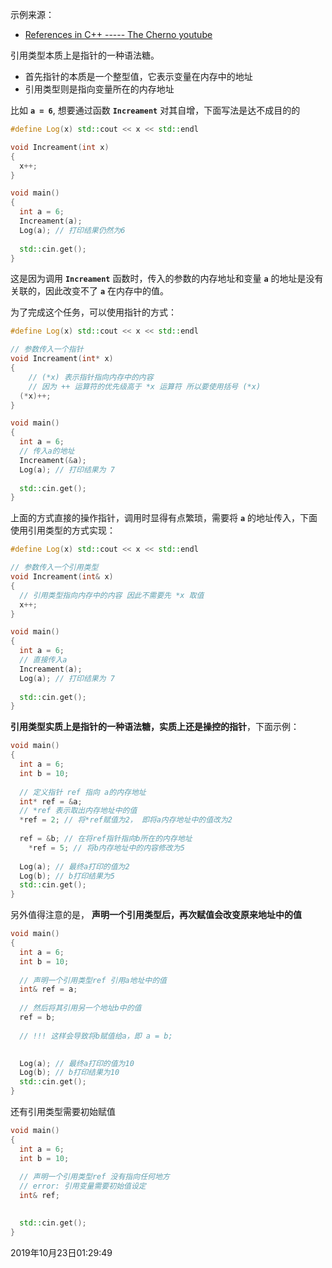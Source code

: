 示例来源：

- [References in C++ ----- The Cherno youtube](https://www.youtube.com/watch?v=IzoFn3dfsPA&list=PLlrATfBNZ98dudnM48yfGUldqGD0S4FFb&index=17)

引用类型本质上是指针的一种语法糖。

- 首先指针的本质是一个整型值，它表示变量在内存中的地址
- 引用类型则是指向变量所在的内存地址



比如 **`a = 6`**, 想要通过函数 **`Increament`** 对其自增，下面写法是达不成目的的

```c++
#define Log(x) std::cout << x << std::endl

void Increament(int x)
{
  x++;
}

void main()
{
  int a = 6;
  Increament(a);
  Log(a); // 打印结果仍然为6
  
  std::cin.get();
}
```

这是因为调用 **`Increament`** 函数时，传入的参数的内存地址和变量 **`a`** 的地址是没有关联的，因此改变不了 **`a`** 在内存中的值。

为了完成这个任务，可以使用指针的方式：

```c++
#define Log(x) std::cout << x << std::endl

// 参数传入一个指针
void Increament(int* x)
{
	// (*x) 表示指针指向内存中的内容
	// 因为 ++ 运算符的优先级高于 *x 运算符 所以要使用括号 (*x)
  (*x)++;
}

void main()
{
  int a = 6;
  // 传入a的地址
  Increament(&a);
  Log(a); // 打印结果为 7
  
  std::cin.get();
}
```

上面的方式直接的操作指针，调用时显得有点繁琐，需要将 **`a`** 的地址传入，下面使用引用类型的方式实现：

```c++
#define Log(x) std::cout << x << std::endl

// 参数传入一个引用类型
void Increament(int& x)
{
  // 引用类型指向内存中的内容 因此不需要先 *x 取值
  x++;
}

void main()
{
  int a = 6;
  // 直接传入a
  Increament(a);
  Log(a); // 打印结果为 7
  
  std::cin.get();
}
```



**引用类型实质上是指针的一种语法糖，实质上还是操控的指针**，下面示例：

```c++
void main()
{
  int a = 6;
  int b = 10;
  
  // 定义指针 ref 指向 a的内存地址
  int* ref = &a;
  // *ref 表示取出内存地址中的值
  *ref = 2; // 将*ref赋值为2， 即将a内存地址中的值改为2
  
  ref = &b; // 在将ref指针指向b所在的内存地址
 	*ref = 5; // 将b内存地址中的内容修改为5 
 
  Log(a); // 最终a打印的值为2
  Log(b); // b打印结果为5
  std::cin.get();
}
```



另外值得注意的是， **声明一个引用类型后，再次赋值会改变原来地址中的值**

```c++
void main()
{
  int a = 6;
  int b = 10;
  
  // 声明一个引用类型ref 引用a地址中的值
  int& ref = a;
  
  // 然后将其引用另一个地址b中的值
  ref = b;
  
  // !!! 这样会导致将b赋值给a，即 a = b;

 
  Log(a); // 最终a打印的值为10
  Log(b); // b打印结果为10
  std::cin.get();
}
```

还有引用类型需要初始赋值

```c++
void main()
{
  int a = 6;
  int b = 10;
  
  // 声明一个引用类型ref 没有指向任何地方
  // error: 引用变量需要初始值设定
  int& ref;
  

  std::cin.get();
}
```

2019年10月23日01:29:49